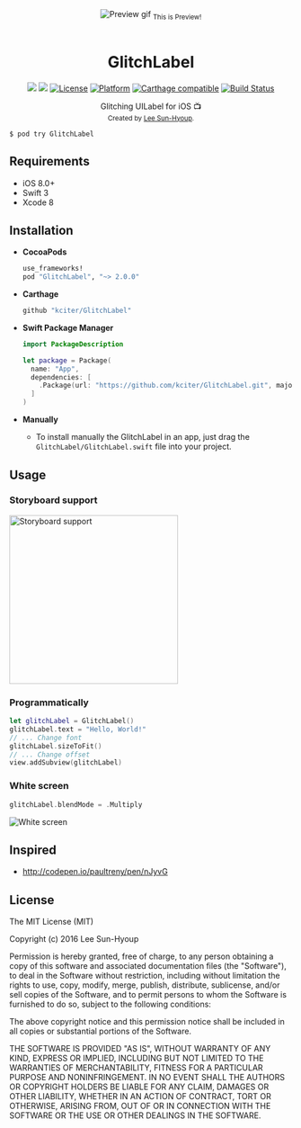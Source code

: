 <div align="center">
  <img src="https://github.com/kciter/GlitchLabel/raw/master/Images/preview.gif" alt="Preview gif">
  <sub>This is Preview!</sub>
</div>
<br>

<h1 align="center">GlitchLabel</h1>
<div align="center">
<p><a href="https://camo.githubusercontent.com/0188e770bbde9d9eae6720a70d5d3fad0952d77b/68747470733a2f2f696d672e736869656c64732e696f2f62616467652f53776966742d322e322d6f72616e67652e737667" target="_blank"><img src="https://img.shields.io/badge/Swift-3-orange.svg"></a>
<a href="http://cocoapods.org/pods/glitchlabel"><img src="https://img.shields.io/cocoapods/v/GlitchLabel.svg?style=flat"></a>
<a href="http://cocoapods.org/pods/glitchlabel"><img alt="License" src="https://img.shields.io/cocoapods/l/GlitchLabel.svg?style=flat"></a>
<a href="http://cocoapods.org/pods/glitchlabel"><img alt="Platform" src="https://img.shields.io/cocoapods/p/GlitchLabel.svg?style=flat"></a>
<a href="https://github.com/Carthage/Carthage"><img alt="Carthage compatible" src="https://img.shields.io/badge/Carthage-compatible-4BC51D.svg?style=flat"></a>
<a href="https://travis-ci.org/kciter/GlitchLabel"><img alt="Build Status" src="https://travis-ci.org/kciter/GlitchLabel.svg?branch=master"></a></p>
</div>

<div align="center">
  Glitching UILabel for iOS 📺<br>
</div>
<div align="center">
  <sub>Created by <a href="https://github.com/kciter">Lee Sun-Hyoup</a>.</sub>
</div>

```
$ pod try GlitchLabel
```

## Requirements
* iOS 8.0+
* Swift 3
* Xcode 8

## Installation
* **CocoaPods**
  ```ruby
  use_frameworks!
  pod "GlitchLabel", "~> 2.0.0"
  ```

* **Carthage**
  ```ruby
  github "kciter/GlitchLabel"
  ```

* **Swift Package Manager**
  ```swift
  import PackageDescription

  let package = Package(
    name: "App",
    dependencies: [
      .Package(url: "https://github.com/kciter/GlitchLabel.git", majorVersion: 1)
    ]
  )
  ```

* **Manually**
  * To install manually the GlitchLabel in an app, just drag the `GlitchLabel/GlitchLabel.swift` file into your project.

## Usage

### Storyboard support
<img src="https://github.com/kciter/GlitchLabel/raw/master/Images/storyboard.png" height='300' alt="Storyboard support">

### Programmatically
```swift
let glitchLabel = GlitchLabel()
glitchLabel.text = "Hello, World!"
// ... Change font
glitchLabel.sizeToFit()
// ... Change offset
view.addSubview(glitchLabel)
```

### White screen
```swift
glitchLabel.blendMode = .Multiply
```
<img src="https://github.com/kciter/GlitchLabel/raw/master/Images/whitescreen.gif" alt="White screen">

## Inspired
* http://codepen.io/paultreny/pen/nJyvG

## License
The MIT License (MIT)

Copyright (c) 2016 Lee Sun-Hyoup

Permission is hereby granted, free of charge, to any person obtaining a copy
of this software and associated documentation files (the "Software"), to deal
in the Software without restriction, including without limitation the rights
to use, copy, modify, merge, publish, distribute, sublicense, and/or sell
copies of the Software, and to permit persons to whom the Software is
furnished to do so, subject to the following conditions:

The above copyright notice and this permission notice shall be included in all
copies or substantial portions of the Software.

THE SOFTWARE IS PROVIDED "AS IS", WITHOUT WARRANTY OF ANY KIND, EXPRESS OR
IMPLIED, INCLUDING BUT NOT LIMITED TO THE WARRANTIES OF MERCHANTABILITY,
FITNESS FOR A PARTICULAR PURPOSE AND NONINFRINGEMENT. IN NO EVENT SHALL THE
AUTHORS OR COPYRIGHT HOLDERS BE LIABLE FOR ANY CLAIM, DAMAGES OR OTHER
LIABILITY, WHETHER IN AN ACTION OF CONTRACT, TORT OR OTHERWISE, ARISING FROM,
OUT OF OR IN CONNECTION WITH THE SOFTWARE OR THE USE OR OTHER DEALINGS IN THE
SOFTWARE.
